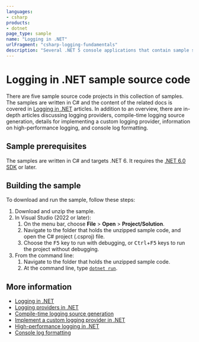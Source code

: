 ```yaml
---
languages:
- csharp
products:
- dotnet
page_type: sample
name: "Logging in .NET"
urlFragment: "csharp-logging-fundamentals"
description: "Several .NET 5 console applications that contain sample source code for interacting with ILogger, and various logging providers."
---
```


# Logging in .NET sample source code

There are five sample source code projects in this collection of samples. The samples are written in C# and the content of the related docs is covered in [Logging in .NET][logging] articles. In addition to an overview, there are in-depth articles discussing logging providers, compile-time logging source generation, details for implementing a custom logging provider, information on high-performance logging, and console log formatting.

## Sample prerequisites

The samples are written in C# and targets .NET 6. It requires the [.NET 6.0 SDK](https://dotnet.microsoft.com/download/dotnet/6.0) or later.

## Building the sample

To download and run the sample, follow these steps:

1. Download and unzip the sample.
2. In Visual Studio (2022 or later):
    1. On the menu bar, choose **File** > **Open** > **Project/Solution**.
    2. Navigate to the folder that holds the unzipped sample code, and open the C# project (.csproj) file.
    3. Choose the <kbd>F5</kbd> key to run with debugging, or <kbd>Ctrl</kbd>+<kbd>F5</kbd> keys to run the project without debugging.
3. From the command line:
   1. Navigate to the folder that holds the unzipped sample code.
   2. At the command line, type [`dotnet run`](https://docs.microsoft.com/dotnet/core/tools/dotnet-run).

## More information

- [Logging in .NET][logging]
- [Logging providers in .NET][logging-providers]
- [Compile-time logging source generation][logger-message-generator]
- [Implement a custom logging provider in .NET][custom-logging-provider]
- [High-performance logging in .NET][high-performance-logging]
- [Console log formatting][console-log-formatter]

[logging]: https://docs.microsoft.com/dotnet/core/extensions/logging
[logging-providers]: https://docs.microsoft.com/dotnet/core/extensions/logging-providers
[logger-message-generator]: https://docs.microsoft.com/dotnet/core/extensions/logger-message-generator
[custom-logging-provider]: https://docs.microsoft.com/dotnet/core/extensions/custom-logging-provider
[high-performance-logging]: https://docs.microsoft.com/dotnet/core/extensions/high-performance-logging
[console-log-formatter]: https://docs.microsoft.com/dotnet/core/extensions/console-log-formatter
